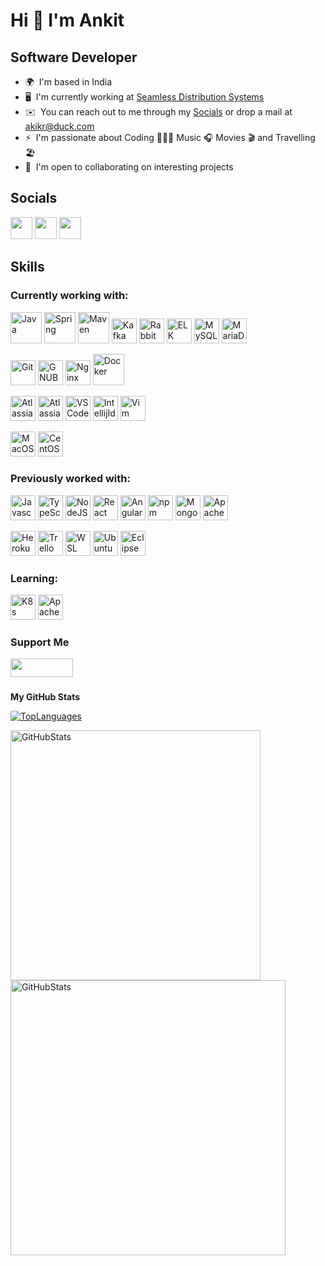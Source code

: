 Hi 👋 I'm Ankit
======================

Software Developer
-------------------

* 🌍  I'm based in India
* 🖥️  I'm currently working at [Seamless Distribution Systems](https://seamless.se)
* ✉️   You can reach out to me through my [Socials](#socials) or drop a mail at [akikr@duck.com](mailto:akikr@duck.com)
* ⚡  I'm passionate about Coding 👨🏻‍💻 Music 🎧 Movies 🎬 and Travelling 🏖️
* 🤝  I'm open to collaborating on interesting projects

## Socials
<p align="left">
<a href="https://www.github.com/akikr" target="_blank" rel="noreferrer"><img src="https://raw.githubusercontent.com/danielcranney/readme-generator/main/public/icons/socials/github-dark.svg" width="35" height="35" /></a>
<a href="https://www.twitter.com/akikr_" target="_blank" rel="noreferrer"><img src="https://cdn.jsdelivr.net/gh/devicons/devicon@latest/icons/twitter/twitter-original.svg" width="35" height="35" /></a>
<a href="https://www.linkedin.com/in/akikr" target="_blank" rel="noreferrer"><img src="https://cdn.jsdelivr.net/gh/devicons/devicon@latest/icons/linkedin/linkedin-original.svg" width="35" height="35" /></a>
</p>

## Skills
### Currently working with:
<p align="left">
<a href="https://openjdk.org" target="_blank" rel="noreferrer"><img src="https://cdn.jsdelivr.net/gh/devicons/devicon@latest/icons/java/java-original-wordmark.svg" width="50" height="50" alt="Java" /></a>
<a href="https://spring.io" target="_blank" rel="noreferrer"><img src="https://cdn.jsdelivr.net/gh/devicons/devicon@latest/icons/spring/spring-original-wordmark.svg" width="50" height="50" alt="Spring" /></a>
<a href="https://maven.apache.org" target="_blank" rel="noreferrer" ><img src="https://cdn.jsdelivr.net/gh/devicons/devicon@latest/icons/maven/maven-original.svg" width="50" height="50" alt="Maven"/></a>
<a href="https://kafka.apache.org" target="_blank" rel="noreferrer"><img src="https://cdn.jsdelivr.net/gh/devicons/devicon@latest/icons/apachekafka/apachekafka-original.svg" width="40" height="40" alt="Kafka" /></a>
<a href="https://www.rabbitmq.com" target="_blank" rel="noreferrer"><img src="https://cdn.jsdelivr.net/gh/devicons/devicon@latest/icons/rabbitmq/rabbitmq-original.svg" width="40" height="40" alt="RabbitMQ" /></a>
<a href="https://www.elastic.co/elastic-stack" target="_blank" rel="noreferrer"><img src="https://cdn.jsdelivr.net/gh/devicons/devicon@latest/icons/elasticsearch/elasticsearch-original.svg" width="40" height="40" alt="ELK" /></a>
<a href="https://www.mysql.com/" target="_blank" rel="noreferrer"><img src="https://raw.githubusercontent.com/danielcranney/readme-generator/main/public/icons/skills/mysql-colored.svg" width="40" height="40" alt="MySQL" /></a>
<a href="https://mariadb.org/" target="_blank" rel="noreferrer"><img src="https://cdn.jsdelivr.net/gh/devicons/devicon@latest/icons/mariadb/mariadb-original-wordmark.svg" width="40" height="40" alt="MariaDB" /></a>

<a href="https://git-scm.com/" target="_blank" rel="noreferrer"><img src="https://cdn.jsdelivr.net/gh/devicons/devicon@latest/icons/git/git-original.svg" width="40" height="40" alt="Git" /></a>
<a href="https://www.gnu.org/software/bash/" target="_blank" rel="noreferrer"><img src="https://raw.githubusercontent.com/danielcranney/readme-generator/main/public/icons/skills/gnubash.svg" width="40" height="40" alt="GNUBash" /></a>
<a href="https://www.nginx.com" target="_blank" rel="noreferrer"><img src="https://cdn.jsdelivr.net/gh/devicons/devicon@latest/icons/nginx/nginx-original.svg" width="40" height="40" alt="Nginx" /></a>
<a href="https://www.docker.com/" target="_blank" rel="noreferrer"><img src="https://cdn.jsdelivr.net/gh/devicons/devicon@latest/icons/docker/docker-original.svg" width="50" height="50" alt="Docker" /></a>

<a href="https://www.atlassian.com/software/jira" target="_blank" rel="noreferrer"><img src="https://cdn.jsdelivr.net/gh/devicons/devicon@latest/icons/jira/jira-original-wordmark.svg" width="40" height="40" alt="AtlassianJira" /></a>
<a href="https://www.atlassian.com/software/bamboo" target="_blank" rel="noreferrer"><img src="https://cdn.jsdelivr.net/gh/devicons/devicon@latest/icons/bamboo/bamboo-original-wordmark.svg" width="40" height="40" alt="AtlassianBamboo" /></a>
<a href="https://code.visualstudio.com" target="_blank" rel="noreferrer"><img src="https://cdn.jsdelivr.net/gh/devicons/devicon@latest/icons/vscode/vscode-original.svg" width="40" height="40" alt="VSCode" /></a>
<a href="https://www.jetbrains.com" target="_blank" rel="noreferrer"><img src="https://cdn.jsdelivr.net/gh/devicons/devicon@latest/icons/intellij/intellij-original.svg" width="40" height="40" alt="IntellijIdea" /></a>
<a href="https://www.vim.org" target="_blank" rel="noreferrer"><img src="https://cdn.jsdelivr.net/gh/devicons/devicon@latest/icons/vim/vim-plain.svg" width="40" height="40" alt="Vim" /></a>

<a href="https://developer.apple.com/macos" target="_blank" rel="noreferrer"><img src="https://raw.githubusercontent.com/danielcranney/readme-generator/main/public/icons/skills/macos-colored-dark.svg" width="40" height="40" alt="MacOS" /></a>
<a href="https://www.centos.org" target="_blank" rel="noreferrer"><img src="https://cdn.jsdelivr.net/gh/devicons/devicon@latest/icons/centos/centos-original.svg" width="40" height="40" alt="CentOS" /></a>

### Previously worked with:
<a href="https://developer.mozilla.org/en-US/docs/Web/JavaScript" target="_blank" rel="noreferrer"><img src="https://cdn.jsdelivr.net/gh/devicons/devicon@latest/icons/javascript/javascript-original.svg" width="40" height="40" alt="Javascript" /></a>
<a href="https://www.typescriptlang.org/" target="_blank" rel="noreferrer"><img src="https://cdn.jsdelivr.net/gh/devicons/devicon@latest/icons/typescript/typescript-original.svg" width="40" height="40" alt="TypeScript" /></a>
<a href="https://nodejs.org/en/" target="_blank" rel="noreferrer"><img src="https://cdn.jsdelivr.net/gh/devicons/devicon@latest/icons/nodejs/nodejs-original.svg" width="40" height="40" alt="NodeJS" /></a>
<a href="https://react.dev" target="_blank" rel="noreferrer"><img src="https://cdn.jsdelivr.net/gh/devicons/devicon@latest/icons/react/react-original-wordmark.svg" width="40" height="40" alt="React" /></a>
<a href="https://angular.io/" target="_blank" rel="noreferrer"><img src="https://cdn.jsdelivr.net/gh/devicons/devicon@latest/icons/angular/angular-original.svg" width="40" height="40" alt="Angular" /></a>
<a href="https://www.npmjs.com" target="_blank" rel="noreferrer"><img src="https://cdn.jsdelivr.net/gh/devicons/devicon@latest/icons/npm/npm-original-wordmark.svg" width="40" height="40" alt="npm" /></a>
<a href="https://www.mongodb.com/" target="_blank" rel="noreferrer"><img src="https://cdn.jsdelivr.net/gh/devicons/devicon@latest/icons/mongodb/mongodb-original.svg" width="40" height="40" alt="MongoDB" /></a>
<a href="https://cassandra.apache.org" target="_blank" rel="noreferrer"><img src="https://cdn.jsdelivr.net/gh/devicons/devicon@latest/icons/cassandra/cassandra-original-wordmark.svg" width="40" height="40" alt="ApacheCassandra" /></a>

<a href="https://www.heroku.com/" target="_blank" rel="noreferrer"><img src="https://cdn.jsdelivr.net/gh/devicons/devicon@latest/icons/heroku/heroku-original-wordmark.svg" width="40" height="40" alt="Heroku" /></a>
<a href="https://trello.com" target="_blank" rel="noreferrer"><img src="https://cdn.jsdelivr.net/gh/devicons/devicon@latest/icons/trello/trello-plain.svg" width="40" height="40" alt="Trello" /></a>
<a href="https://ubuntu.com/desktop/wsl" target="_blank" rel="noreferrer"><img src="https://cdn.jsdelivr.net/gh/devicons/devicon@latest/icons/windows11/windows11-original.svg" width="40" height="40" alt="WSL" /></a>
<a href="https://ubuntu.com" target="_blank" rel="noreferrer"><img src="https://cdn.jsdelivr.net/gh/devicons/devicon@latest/icons/ubuntu/ubuntu-original.svg" width="40" height="40" alt="Ubuntu" /></a>
<a href="https://www.eclipse.org" target="_blank" rel="noreferrer"><img src="https://cdn.jsdelivr.net/gh/devicons/devicon@latest/icons/eclipse/eclipse-original.svg" width="40" height="40" alt="Eclipse" /></a>
</p>

### Learning:
<p align="left">
<a href="https://kubernetes.io/" target="_blank" rel="noreferrer"><img src="https://cdn.jsdelivr.net/gh/devicons/devicon@latest/icons/kubernetes/kubernetes-original.svg" width="40" height="40" alt="K8s" /></a>
<a href="https://flink.apache.org" target="_blank" rel="noreferrer"><img src="https://flink.apache.org/img/flink-header-logo.svg" width="40" height="40" alt="ApacheFlink" /></a>
</p>

### Support Me
<a href="https://www.buymeacoffee.com/akikr"><img src="https://cdn.buymeacoffee.com/buttons/v2/default-yellow.png" width="100" height="30"/></a>

###
<b>My GitHub Stats</b>

<a href="https://github.com/akikr" align="left"><img src="https://github-readme-stats.vercel.app/api/top-langs/?username=akikr&langs_count=10&title_color=0891b2&text_color=ffffff&icon_color=0891b2&bg_color=1c1917&hide_border=true&locale=en&custom_title=Top%20%Languages" alt="TopLanguages" /></a>

<a href="http://www.github.com/akikr"><img src="https://github-readme-stats.vercel.app/api?username=akikr&show_icons=true&hide=&count_private=true&title_color=0891b2&text_color=ffffff&icon_color=0891b2&bg_color=1c1917&hide_border=true&show_icons=true" width="400" alt="GitHubStats" /><img src="https://github-readme-streak-stats.herokuapp.com/?user=akikr&stroke=ffffff&background=1c1917&ring=0891b2&fire=0891b2&currStreakNum=ffffff&currStreakLabel=0891b2&sideNums=ffffff&sideLabels=ffffff&dates=ffffff&hide_border=true" width="440" alt="GitHubStats" /></a>
